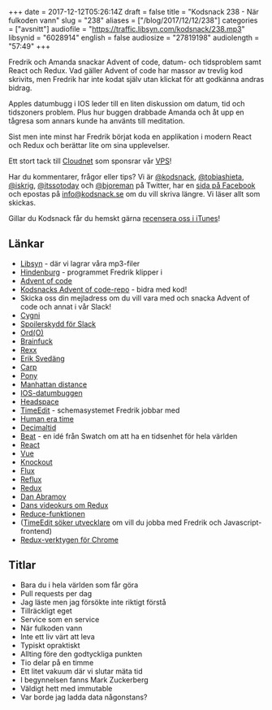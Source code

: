 +++
date = 2017-12-12T05:26:14Z
draft = false
title = "Kodsnack 238 - När fulkoden vann"
slug = "238"
aliases = ["/blog/2017/12/12/238"]
categories = ["avsnitt"]
audiofile = "https://traffic.libsyn.com/kodsnack/238.mp3"
libsynid = "6028914"
english = false
audiosize = "27819198"
audiolength = "57:49"
+++

Fredrik och Amanda snackar Advent of code, datum- och tidsproblem samt React och Redux. Vad gäller Advent of code har massor av trevlig kod skrivits, men Fredrik har inte kodat själv utan klickat för att godkänna andras bidrag.

Apples datumbugg i IOS leder till en liten diskussion om datum, tid och tidszoners problem. Plus hur buggen drabbade Amanda och åt upp en tågresa som annars kunde ha använts till meditation.

Sist men inte minst har Fredrik börjat koda en applikation i modern React och Redux och berättar lite om sina upplevelser.

Ett stort tack till [Cloudnet](http://www.cloudnet.se) som sponsrar vår [VPS](http://en.wikipedia.org/wiki/Virtual_private_server)!

Har du kommentarer, frågor eller tips? Vi är [@kodsnack](https://www.twitter.com/kodsnack), [@tobiashieta](https://www.twitter.com/tobiashieta), [@iskrig](https://www.twitter.com/iskrig), [@itssotoday](https://twitter.com/itssotoday) och [@bjoreman](https://www.twitter.com/bjoreman) på Twitter, har en [sida på Facebook](https://www.facebook.com/kodsnack) och epostas på [info@kodsnack.se](mailto:info@kodsnack.se) om du vill skriva längre. Vi läser allt som skickas.

Gillar du Kodsnack får du hemskt gärna [recensera oss i iTunes](http://itunes.apple.com/se/podcast/kodsnack/id561631498?l=en)!

## Länkar ##
* [Libsyn](https://www.libsyn.com/) - där vi lagrar våra mp3-filer
* [Hindenburg](https://www.macpro.se/2017/10/08/hindenburg-journalist-poddredigering-for-proffs/) - programmet Fredrik klipper i
* [Advent of code](http://adventofcode.com/)
* [Kodsnacks Advent of code-repo](https://github.com/kodsnack/advent_of_code_2017) - bidra med kod!
* Skicka oss din mejladress om du vill vara med och snacka Advent of code och annat i vår Slack!
* [Cygni](https://cygni.se/)
* [Spoilerskydd för Slack](http://spoiler.fountstudio.com)
* [Ord(O)](https://en.wikipedia.org/wiki/Big_O_notation)
* [Brainfuck](https://en.wikipedia.org/wiki/Brainfuck)
* [Rexx](https://en.wikipedia.org/wiki/Rexx)
* [Erik Svedäng](https://eriksvedang.com/)
* [Carp](https://github.com/carp-lang/Carp)
* [Pony](https://www.ponylang.org/)
* [Manhattan distance](https://en.wikipedia.org/wiki/Taxicab_geometry)
* [IOS-datumbuggen](https://www.macrumors.com/2017/12/02/ios-11-1-2-date-bug-crash-loop/)
* [Headspace](https://www.headspace.com/)
* [TimeEdit](http://www.timeedit.com/) - schemasystemet Fredrik jobbar med
* [Human era time](https://en.wikipedia.org/wiki/Holocene_calendar)
* [Decimaltid](https://en.wikipedia.org/wiki/Decimal_time)
* [Beat](https://en.wikipedia.org/wiki/Swatch_Internet_Time) - en idé från Swatch om att ha en tidsenhet för hela världen
* [React](https://reactjs.org/)
* [Vue](https://vuejs.org/)
* [Knockout](http://knockoutjs.com/)
* [Flux](https://github.com/facebook/flux/tree/master/examples)
* [Reflux](https://github.com/reflux/refluxjs)
* [Redux](https://redux.js.org/)
* [Dan Abramov](https://twitter.com/dan_abramov)
* [Dans videokurs om Redux](https://egghead.io/courses/getting-started-with-redux)
* [Reduce-funktionen](https://developer.mozilla.org/en-US/docs/Web/JavaScript/Reference/Global_Objects/Array/Reduce)
* ([TimeEdit söker utvecklare](https://jobb.timeedit.com/jobs/31666-frontend-js) om vill du jobba med Fredrik och Javascript-frontend)
* [Redux-verktygen för Chrome](https://github.com/gaearon/redux-devtools)

## Titlar ##
* Bara du i hela världen som får göra
* Pull requests per dag
* Jag läste men jag försökte inte riktigt förstå
* Tillräckligt eget
* Service som en service
* När fulkoden vann
* Inte ett liv värt att leva
* Typiskt opraktiskt
* Allting före den godtyckliga punkten
* Tio delar på en timme
* Ett litet vakuum där vi slutar mäta tid
* I begynnelsen fanns Mark Zuckerberg
* Väldigt hett med immutable
* Var borde jag ladda data någonstans?